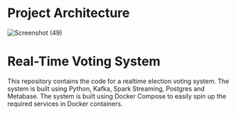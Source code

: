 # Project Architecture

![Screenshot (49)](https://github.com/adunajiye/Kafka_Voting_System/assets/80220180/19859ab4-fad1-4c30-bb0c-4ba5a21a3375)

# Real-Time Voting System
This repository contains the code for a realtime election voting system. The system is built using Python, Kafka, Spark Streaming, Postgres and Metabase. The system is built using Docker Compose to easily spin up the required services in Docker containers.
